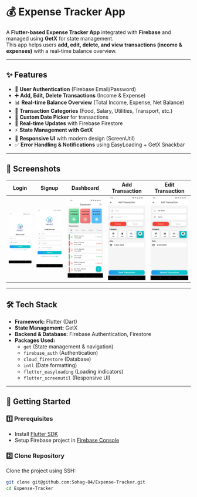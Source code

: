 # 💰 Expense Tracker App

A **Flutter-based Expense Tracker App** integrated with **Firebase** and managed using **GetX** for state management.  
This app helps users **add, edit, delete, and view transactions (income & expenses)** with a real-time balance overview.  

---


## ✨ Features
- 🔐 **User Authentication** (Firebase Email/Password)
- ➕ **Add, Edit, Delete Transactions** (Income & Expense)
- 📊 **Real-time Balance Overview** (Total Income, Expense, Net Balance)
- 📂 **Transaction Categories** (Food, Salary, Utilities, Transport, etc.)
- 📅 **Custom Date Picker** for transactions
- 🔄 **Real-time Updates** with Firebase Firestore
- ⚡ **State Management with GetX**
- 🎨 **Responsive UI** with modern design (ScreenUtil)
- ✅ **Error Handling & Notifications** using EasyLoading + GetX Snackbar

---

## 📸 Screenshots

| Login | Signup | Dashboard | Add Transaction | Edit Transaction |
|------|------|------|------|------|
| ![Login](screenshots/login_page.png) | ![Signup](screenshots/signup.png) | ![Dashboard](screenshots/dashboard.png) | ![Add Transaction](screenshots/add_transaction.png) | ![Edit Transaction](screenshots/edit_transaction.png)  |

---


## 🛠 Tech Stack
- **Framework:** Flutter (Dart)
- **State Management:** GetX
- **Backend & Database:** Firebase Authentication, Firestore
- **Packages Used:**
  - `get` (State management & navigation)
  - `firebase_auth` (Authentication)
  - `cloud_firestore` (Database)
  - `intl` (Date formatting)
  - `flutter_easyloading` (Loading indicators)
  - `flutter_screenutil` (Responsive UI)

---


## 🚀 Getting Started

### 1️⃣ Prerequisites
- Install [Flutter SDK](https://docs.flutter.dev/get-started/install)  
- Setup Firebase project in [Firebase Console](https://console.firebase.google.com/)  

### 2️⃣ Clone Repository
Clone the project using SSH:

```bash
git clone git@github.com:Sohag-84/Expense-Tracker.git
cd Expense-Tracker




